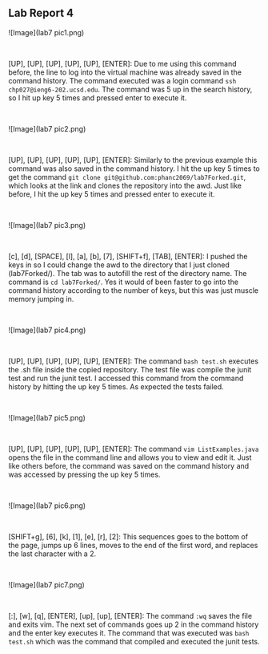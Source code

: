 ## Lab Report 4

![Image](lab7 pic1.png)

<br>

[UP], [UP], [UP], [UP], [UP], [ENTER]: Due to me using this command before, the line to log into the virtual machine was already saved in the command history. The command executed was a login command `ssh chp027@ieng6-202.ucsd.edu`. The command was 5 up in the search history, so I hit up key 5 times and pressed enter to execute it.

<br>

![Image](lab7 pic2.png)

<br>

[UP], [UP], [UP], [UP], [UP], [ENTER]: Similarly to the previous example this command was also saved in the command history. I hit the up key 5 times to get the command `git clone git@github.com:phanc2069/lab7Forked.git`, which looks at the link and clones the repository into the awd. Just like before, I hit the up key 5 times and pressed enter to execute it.

<br>

![Image](lab7 pic3.png)

<br>

[c], [d], [SPACE], [l], [a], [b], [7], [SHIFT+f], [TAB], [ENTER]: I pushed the keys in so I could change the awd to the directory that I just cloned (lab7Forked/). The tab was to autofill the rest of the directory name. The command is `cd lab7Forked/`. Yes it would of been faster to go into the command history according to the number of keys, but this was just muscle memory jumping in.

<br>

![Image](lab7 pic4.png)

<br>

[UP], [UP], [UP], [UP], [UP], [ENTER]: The command `bash test.sh` executes the .sh file inside the copied repository. The test file was compile the junit test and run the junit test. I accessed this command from the command history by hitting the up key 5 times. As expected the tests failed.

<br>

![Image](lab7 pic5.png)

<br>

[UP], [UP], [UP], [UP], [UP], [ENTER]: The command `vim ListExamples.java` opens the file in the command line and allows you to view and edit it. Just like others before, the command was saved on the command history and was accessed by pressing the up key 5 times. 

<br>

![Image](lab7 pic6.png)

<br>

[SHIFT+g], [6], [k], [1], [e], [r], [2]: This sequences goes to the bottom of the page, jumps up 6 lines, moves to the end of the first word, and replaces the last character with a 2.

<br>

![Image](lab7 pic7.png)

<br>

[:], [w], [q], [ENTER], [up], [up], [ENTER]: The command `:wq` saves the file and exits vim. The next set of commands goes up 2 in the command history and the enter key executes it. The command that was executed was `bash test.sh` which was the command that compiled and executed the junit tests.

